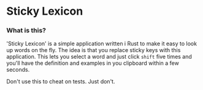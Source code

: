 # Sticky Lexicon

### What is this?
'Sticky Lexicon' is a simple application written i Rust to make it easy to look up words on the fly. The idea is that you replace sticky keys with this application. This lets you select a word and just click `shift` five times and you'll have the definition and examples in you clipboard within a few seconds.

Don't use this to cheat on tests. Just don't.
